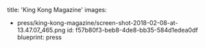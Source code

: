 title: 'King Kong Magazine'
images:
  - press/king-kong-magazine/screen-shot-2018-02-08-at-13.47.07_465.png
id: f57b80f3-beb8-4de8-bb35-584d1edea0df
blueprint: press
